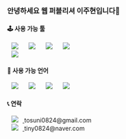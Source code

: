### 안녕하세요 웹 퍼블리셔 이주현입니다🐰


#### 🕹 사용 가능 툴
<img src="https://img.shields.io/badge/Adobe Photoshop-31A8FF?style=flat-square&logo=Adobe Photoshop&logoColor=white" style="height : auto; margin-left : 10px; margin-right : 10px;"/> <img src="https://img.shields.io/badge/Adobe Illustrator-FF9A00?style=flat-square&logo=Adobe Illustrator&logoColor=white" style="height : auto; margin-left : 10px; margin-right : 10px;"/>  <img src="https://img.shields.io/badge/Adobe XD-FF61F6?style=flat-square&logo=Adobe XD&logoColor=white" style="height : auto; margin-left : 10px; margin-right : 10px;"/> <img src="https://img.shields.io/badge/Adobe InDesign-FF3366?style=flat-square&logo=Adobe Indesign&logoColor=white" style="height : auto; margin-left : 10px; margin-right : 10px;"/> <br> <img src="https://img.shields.io/badge/Adobe Indesign-#F24E1E?style=flat-Fila&logo=Figma&logoColor=white" style="height : auto; margin-left : 10px; margin-right : 10px;"/>

#### 🔮 사용 가능 언어
<img src="https://img.shields.io/badge/HTML5-E34F26?style=flat-square&logo=HTML5&logoColor=white" style="height : auto; margin-left : 10px; margin-right : 10px;"/> <img src="https://img.shields.io/badge/CSS3-1572B6?style=flat-square&logo=CSS3&logoColor=white" style="height : auto; margin-left : 10px; margin-right : 10px;"/> <img src="https://img.shields.io/badge/JavaScript-F7DF1E?style=flat-square&logo=JavaScript&logoColor=white" style="height : auto; margin-left : 10px; margin-right : 10px;"/> <img src="https://img.shields.io/badge/jQuery-0769AD?style=flat-square&logo=jQuery&logoColor=white" style="height : auto; margin-left : 10px; margin-right : 10px;"/>

#### 📞 연락
<a href="https://tosuni0824@gmail.com">
<img src="https://img.shields.io/badge/Gmail-EA4335?style=flat-square&logo=Gmail&logoColor=white" style="height : auto; margin-left : 10px; margin-right : 10px;"/>
</a>
tosuni0824@gmail.com<br>
<a href="https://tiny0824@naver.com">
<img src="https://img.shields.io/badge/Naver-03C75A?style=flat-square&logo=Naver&logoColor=white" style="height : auto; margin-left : 10px; margin-right : 10px;"/> 
</a>
tiny0824@naver.com
